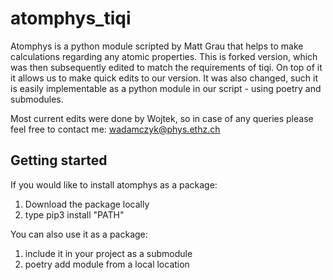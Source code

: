 # atomphys_tiqi

Atomphys is a python module scripted by Matt Grau that helps to make calculations regarding any atomic properties. This is forked version, which was then subsequently edited to match the requirements of tiqi. On top of it it allows us to make quick edits to our version. It was also changed, such it is easily implementable as a python module in our script - using poetry and submodules.

Most current edits were done by Wojtek, so in case of any queries please feel free to contact me: wadamczyk@phys.ethz.ch

## Getting started

If you would like to install atomphys as a package:
1) Download the package locally
2) type pip3 install "PATH"

You can also use it as a package:
1) include it in your project as a submodule
2) poetry add module from a local location



